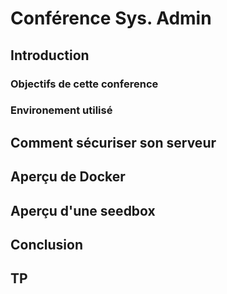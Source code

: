 # Conférence Sys. Admin

## Introduction

### Objectifs de cette conference

### Environement utilisé

## Comment sécuriser son serveur

## Aperçu de Docker

## Aperçu d'une seedbox

## Conclusion

## TP

